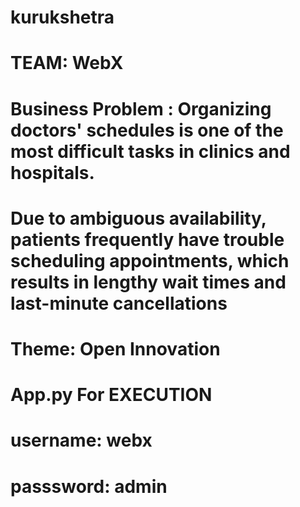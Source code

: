 # kurukshetra

# TEAM: WebX
# Business Problem : Organizing doctors' schedules is one of the most difficult tasks in clinics and hospitals.
# Due to ambiguous availability, patients frequently have trouble scheduling appointments, which results in lengthy wait times and last-minute cancellations
# Theme: Open Innovation
# App.py For EXECUTION
# username: webx
# passsword: admin
